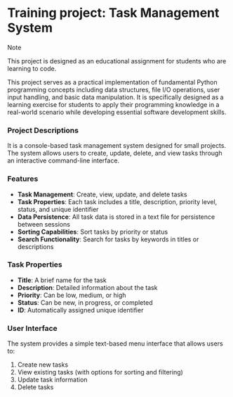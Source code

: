 Training project: Task Management System
========================================

> [!NOTE]
> This project is designed as an educational assignment for students who are learning to code.

This project serves as a practical implementation of fundamental Python programming concepts including data structures,
file I/O operations, user input handling, and basic data manipulation.
It is specifically designed as a learning exercise for students to apply their programming knowledge in a real-world
scenario while developing essential software development skills.

### Project Descriptions

It is a console-based task management system designed for small projects. The system allows users to create, update,
delete, and view tasks through an interactive command-line interface.

### Features

- **Task Management**: Create, view, update, and delete tasks
- **Task Properties**: Each task includes a title, description, priority level, status, and unique identifier
- **Data Persistence**: All task data is stored in a text file for persistence between sessions
- **Sorting Capabilities**: Sort tasks by priority or status
- **Search Functionality**: Search for tasks by keywords in titles or descriptions

### Task Properties

- **Title**: A brief name for the task
- **Description**: Detailed information about the task
- **Priority**: Can be low, medium, or high
- **Status**: Can be new, in progress, or completed
- **ID**: Automatically assigned unique identifier

### User Interface

The system provides a simple text-based menu interface that allows users to:

1. Create new tasks
2. View existing tasks (with options for sorting and filtering)
3. Update task information
4. Delete tasks
